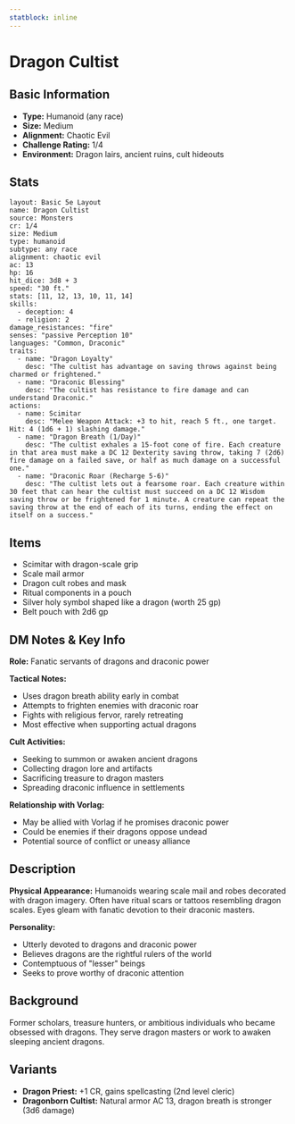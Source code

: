 ```yaml
---
statblock: inline
---
```


# Dragon Cultist

## Basic Information
- **Type:** Humanoid (any race)
- **Size:** Medium
- **Alignment:** Chaotic Evil
- **Challenge Rating:** 1/4
- **Environment:** Dragon lairs, ancient ruins, cult hideouts

## Stats
```statblock
layout: Basic 5e Layout
name: Dragon Cultist
source: Monsters
cr: 1/4
size: Medium
type: humanoid
subtype: any race
alignment: chaotic evil
ac: 13
hp: 16
hit_dice: 3d8 + 3
speed: "30 ft."
stats: [11, 12, 13, 10, 11, 14]
skills:
  - deception: 4
  - religion: 2
damage_resistances: "fire"
senses: "passive Perception 10"
languages: "Common, Draconic"
traits:
  - name: "Dragon Loyalty"
    desc: "The cultist has advantage on saving throws against being charmed or frightened."
  - name: "Draconic Blessing"
    desc: "The cultist has resistance to fire damage and can understand Draconic."
actions:
  - name: Scimitar
    desc: "Melee Weapon Attack: +3 to hit, reach 5 ft., one target. Hit: 4 (1d6 + 1) slashing damage."
  - name: "Dragon Breath (1/Day)"
    desc: "The cultist exhales a 15-foot cone of fire. Each creature in that area must make a DC 12 Dexterity saving throw, taking 7 (2d6) fire damage on a failed save, or half as much damage on a successful one."
  - name: "Draconic Roar (Recharge 5-6)"
    desc: "The cultist lets out a fearsome roar. Each creature within 30 feet that can hear the cultist must succeed on a DC 12 Wisdom saving throw or be frightened for 1 minute. A creature can repeat the saving throw at the end of each of its turns, ending the effect on itself on a success."
```

## Items
- Scimitar with dragon-scale grip
- Scale mail armor
- Dragon cult robes and mask
- Ritual components in a pouch
- Silver holy symbol shaped like a dragon (worth 25 gp)
- Belt pouch with 2d6 gp

## DM Notes & Key Info
**Role:** Fanatic servants of dragons and draconic power

**Tactical Notes:**
- Uses dragon breath ability early in combat
- Attempts to frighten enemies with draconic roar
- Fights with religious fervor, rarely retreating
- Most effective when supporting actual dragons

**Cult Activities:**
- Seeking to summon or awaken ancient dragons
- Collecting dragon lore and artifacts
- Sacrificing treasure to dragon masters
- Spreading draconic influence in settlements

**Relationship with Vorlag:**
- May be allied with Vorlag if he promises draconic power
- Could be enemies if their dragons oppose undead
- Potential source of conflict or uneasy alliance

## Description
**Physical Appearance:**
Humanoids wearing scale mail and robes decorated with dragon imagery. Often have ritual scars or tattoos resembling dragon scales. Eyes gleam with fanatic devotion to their draconic masters.

**Personality:**
- Utterly devoted to dragons and draconic power
- Believes dragons are the rightful rulers of the world
- Contemptuous of "lesser" beings
- Seeks to prove worthy of draconic attention

## Background
Former scholars, treasure hunters, or ambitious individuals who became obsessed with dragons. They serve dragon masters or work to awaken sleeping ancient dragons.

## Variants
- **Dragon Priest:** +1 CR, gains spellcasting (2nd level cleric)
- **Dragonborn Cultist:** Natural armor AC 13, dragon breath is stronger (3d6 damage)